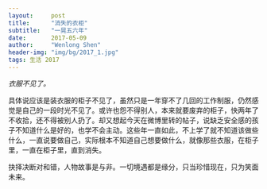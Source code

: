 ```yaml
---
layout:     post
title:      "消失的衣柜"
subtitle:   "一晃五六年"
date:       2017-05-09
author:     "Wenlong Shen"
header-img: "img/bg/2017_1.jpg"
tags: 生活 2017
---
```


*衣服不见了。*

具体说应该是装衣服的柜子不见了，虽然只是一年穿不了几回的工作制服，仍然感觉是自己的一段时光不见了。或许也怨不得别人，本来就要废弃的柜子，快两年了不收拾，还不得被别人扔了。却又想起今天在微博里转的帖子，说缺乏安全感的孩子不知道什么是好的，也学不会主动。这些年一直如此，不上学了就不知道该做些什么，一直说要做自己，实际根本不知道自己想要做什么，就像那些衣服，在柜子里，一直在柜子里，直到消失。

抉择决断对和错，人物故事是与非。一切境遇都是缘分，只当珍惜现在，只为笑面未来。
